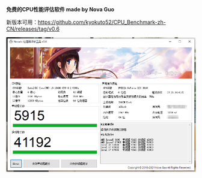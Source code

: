 **免费的CPU性能评估软件 made by Nova Guo**  
  
新版本可用：https://github.com/kyokuto52/CPU_Benchmark-zh-CN/releases/tag/v0.6

![alt text](/SCRSHOT.png)
